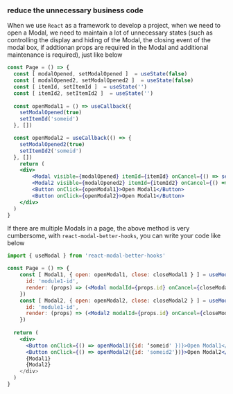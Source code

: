 ### reduce the unnecessary business code


When we use `React` as a framework to develop a project, when we need to open a Modal, we need to maintain a lot of unnecessary states (such as controlling the display and hiding of the Modal, the closing event of the modal box, if addtionan props are required in the Modal and additional maintenance is required), just like below


```jsx
const Page = () => {
  const [ modalOpened, setModalOpened ]  = useState(false)
  const [ modalOpened2, setModalOpened2 ]  = useState(false)
  const [ itemId, setItemId ]  = useState('')
  const [ itemId2, setItemId2 ]  = useState('')
  
  const openModal1 = () => useCallback({
    setModalOpened(true)
    setItemId('someid')
  }, [])

  const openModal2 = useCallback(() => {
    setModalOpened2(true)
    setItemId2('someid')
  }, [])
	return (
  	<div>
    	<Modal visible={modalOpened} itemId={itemId} onCancel={() => setModalOpened(false)} />
    	<Modal2 visible={modalOpened2} itemId={itemId2} onCancel={() => setModalOpened2(false)} />
    	<Button onClick={openModal1}>Open Modal1</Button>
    	<Button onClick={openModal2}>Open Modal1</Button>
    </div>
  )
}
```

If there are multiple Modals in a page, the above method is very cumbersome, with `react-modal-better-hooks`, you can write your code like below

```jsx
import { useModal } from 'react-modal-better-hooks'

const Page = () => {
  	const [ Modal1, { open: openModal1, close: closeModal1 } ] = useModal({
      id: 'module1-id', 
      render: (props) => (<Modal modalId={props.id} onCancel={closeModal1} />)
    })
  	const [ Modal2, { open: openModal2, close: closeModal2 } ] = useModal({
      id: 'module1-id', 
      render: (props) => (<Modal2 modalId={props.id} onCancel={closeModal2} />)
    })
  
  return (
  	<div>
      <Button onClick={() => openModal1({id: ‘someid' })}>Open Modal1</Button>
      <Button onClick={() => openModal2({id: 'someid2'})}>Open Modal2</Button>
      {Modal1}
      {Modal2}
    </div>
  )
}
```